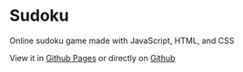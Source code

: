 # Sudoku
Online sudoku game made with JavaScript, HTML, and CSS

View it in [Github Pages](https://ajaanek.github.io/Sudoku/)  or directly on [Github](https://github.com/ajaanek/Sudoku) 



